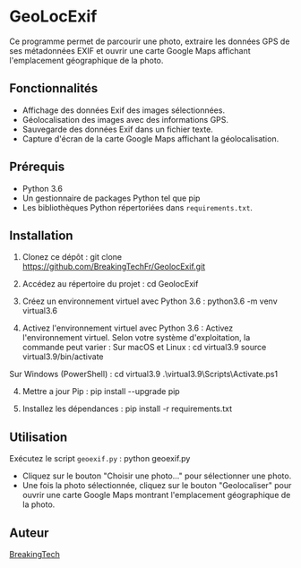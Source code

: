 # GeoLocExif

Ce programme permet de parcourir une photo, extraire les données GPS de ses métadonnées EXIF et ouvrir une carte Google Maps affichant l'emplacement géographique de la photo.

## Fonctionnalités

- Affichage des données Exif des images sélectionnées.
- Géolocalisation des images avec des informations GPS.
- Sauvegarde des données Exif dans un fichier texte.
- Capture d'écran de la carte Google Maps affichant la géolocalisation.

## Prérequis

- Python 3.6
- Un gestionnaire de packages Python tel que pip
- Les bibliothèques Python répertoriées dans `requirements.txt`.

## Installation

1. Clonez ce dépôt :
git clone https://github.com/BreakingTechFr/GeolocExif.git

2. Accédez au répertoire du projet :
cd GeolocExif

3. Créez un environnement virtuel avec Python 3.6 :
python3.6 -m venv virtual3.6

3. Activez l'environnement virtuel avec Python 3.6 :
Activez l'environnement virtuel. Selon votre système d'exploitation, la commande peut varier :
Sur macOS et Linux :
cd virtual3.9
source virtual3.9/bin/activate

Sur Windows (PowerShell) :
cd virtual3.9
.\virtual3.9\Scripts\Activate.ps1

4. Mettre a jour Pip :
pip install --upgrade pip

2. Installez les dépendances :
pip install -r requirements.txt

## Utilisation

Exécutez le script `geoexif.py` :
python geoexif.py

- Cliquez sur le bouton "Choisir une photo..." pour sélectionner une photo.
- Une fois la photo sélectionnée, cliquez sur le bouton "Geolocaliser" pour ouvrir une carte Google Maps montrant l'emplacement géographique de la photo.

## Auteur

[BreakingTech](https://github.com/BreakingTechFr)

